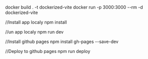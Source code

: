 docker build . -t dockerized-vite
docker run -p 3000:3000 --rm -d dockerized-vite

//Install app localy
npm install

//un app localy
npm run dev 

//Install github pages
npm install gh-pages --save-dev

//Deploy to github pages
npm run deploy